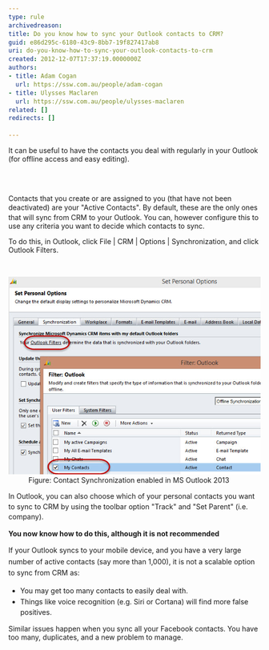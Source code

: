 ```yaml
---
type: rule
archivedreason: 
title: Do you know how to sync your Outlook contacts to CRM?
guid: e86d295c-6180-43c9-8bb7-19f827417ab8
uri: do-you-know-how-to-sync-your-outlook-contacts-to-crm
created: 2012-12-07T17:37:19.0000000Z
authors:
- title: Adam Cogan
  url: https://ssw.com.au/people/adam-cogan
- title: Ulysses Maclaren
  url: https://ssw.com.au/people/ulysses-maclaren
related: []
redirects: []

---
```



<p>
          It can be useful to have the contacts you deal with regularly in your O​​utlook (for
          offline access and easy editing).
        </p>
<br><excerpt class='endintro'></excerpt><br>
<p>Contacts that you create or are assigned to you (that have not been deactivated) are your "Active Contacts". 
   <span style="line-height:20.799999237060547px;">By default, t</span>hese are the only ones that will sync from CRM to your Outlook. You can, however configure this to use any criteria you want to decide which contacts to sync.​</p><p> To do this, in Outlook, click File | CRM | Option​s | Synchronization, and click Outlook Filters. </p><p>​<br></p><dl class="image"><dt> 
      <img src="ContactSynchronizationEnabled.jpg" alt="Contact Synchronization enabled" />
   </dt><dd>Figure: Contact Synchronization enabled in MS Outlook 2013</dd></dl><p><span style="line-height:20.799999237060547px;">In Outlook, you can also choose which of your personal contacts you want to sync to CRM by using the toolbar option "Track" and "Set Parent" (i.e. company).​</span><span style="line-height:20.799999237060547px;">​</span><br></p><p>
   <strong>You now know how to do this, although it is not recommended</strong></p><p>
   <span style="line-height:1.6;">I</span><span style="line-height:1.6;">f your Outlook syn</span><span style="line-height:1.6;">cs to your mobile device, and you have a very large num</span><span style="line-height:1.6;">ber of active contacts (say more than 1,000), it is not a scalable option to sync from CRM as: </span></p><ul><li>
      <span style="line-height:1.6;">​</span><span style="line-height:1.6;">You may get too many contacts t​o easily deal with. </span><br></li><li>
      <span style="line-height:20.799999237060547px;">Things like voice recognition (e.g. Siri or Cortana) will find more false positives.</span></li></ul><p>Similar issues happen when you sync all your Facebook contacts. You have too many, duplicates, and a new problem to manage.</p><p><br></p>


